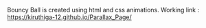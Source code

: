 Bouncy Ball is created using html and css animations. 
Working link : https://kiruthiga-12.github.io/Parallax_Page/